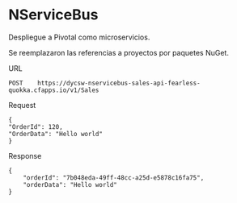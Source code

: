 # NServiceBus

Despliegue a Pivotal como microservicios.

Se reemplazaron las referencias a proyectos por paquetes NuGet.

URL
```
POST	https://dycsw-nservicebus-sales-api-fearless-quokka.cfapps.io/v1/Sales
```

Request
```
{
"OrderId": 120,
"OrderData": "Hello world"
}
```


Response
```
{
    "orderId": "7b048eda-49ff-48cc-a25d-e5878c16fa75",
    "orderData": "Hello world"
}
```